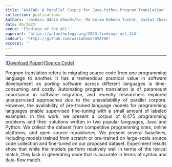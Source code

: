 ```yaml
---
title: "AVATAR: A Parallel Corpus for Java-Python Program Translation"
collection: publications
Authors: '<b>Wasi Uddin Ahmad</b>, Md Golam Rahman Tushar, Saikat Chakraborty, and Kai-Wei Chang.'
date: 05/2023
venue: 'Findings of the ACL'
paperurl: 'https://aclanthology.org/2023.findings-acl.143'
codeurl: 'https://github.com/wasiahmad/AVATAR'
excerpt: ''
---
```

---
<a href='https://aclanthology.org/2023.findings-acl.143' target="_blank">[Download Paper]</a><a href='https://github.com/wasiahmad/AVATAR' target="_blank">[Source Code]</a>

<p align="justify">
  Program translation refers to migrating source code from one programming language to another. It has a tremendous practical value in software development as 
  porting software across different languages is time-consuming and costly. Automating program translation is of paramount importance in software migration, 
  and recently researchers explored unsupervised approaches due to the unavailability of parallel corpora. However, the availability of pre-trained language 
  models for programming languages enable supervised fine-tuning with a small amount of labeled examples. In this work, we present a corpus of 8,475 programming 
  problems and their solutions written in two popular languages, Java and Python. We collect the dataset from competitive programming sites, online platforms, 
  and open source repositories. We present several baselines, including models trained from scratch or pre-trained on large-scale source code collection and 
  fine-tuned on our proposed dataset. Experiment results show that while the models perform relatively well in terms of the lexical match, they lack in 
  generating code that is accurate in terms of syntax and data-flow match.
</p>
